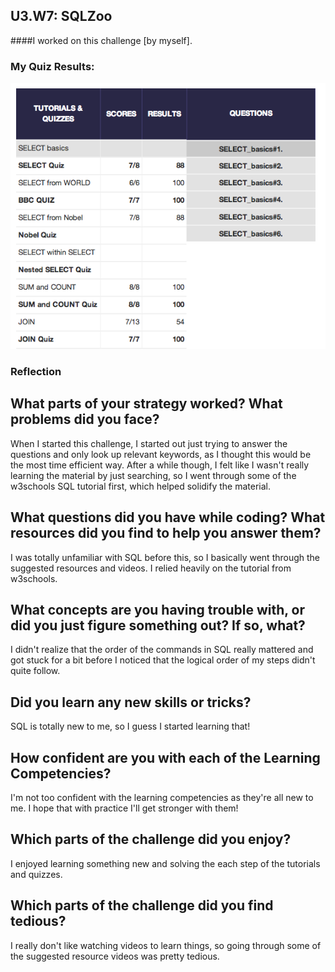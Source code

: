 ## U3.W7: SQLZoo

####I worked on this challenge [by myself].



### My Quiz Results:
![quiz results](https://raw.githubusercontent.com/azywong/phase_0_unit_3/master/week_7/imgs/sqlzoo_quiz.jpg)





### Reflection

## What parts of your strategy worked? What problems did you face?

When I started this challenge, I started out just trying to answer the questions and only look up relevant keywords, as I thought this would be the most time efficient way.  After a while though, I felt like I wasn't really learning the material by just searching, so I went through some of the w3schools SQL tutorial first, which helped solidify the material.



## What questions did you have while coding? What resources did you find to help you answer them?

I was totally unfamiliar with SQL before this, so I basically went through the suggested resources and videos.  I relied heavily on the tutorial from w3schools.

## What concepts are you having trouble with, or did you just figure something out? If so, what?

I didn't realize that the order of the commands in SQL really mattered and got stuck for a bit before I noticed that the logical order of my steps didn't quite follow.


## Did you learn any new skills or tricks?

SQL is totally new to me, so I guess I started learning that!


## How confident are you with each of the Learning Competencies?

I'm not too confident with the learning competencies as they're all new to me.  I hope that with practice I'll get stronger with them!


## Which parts of the challenge did you enjoy?

I enjoyed learning something new and solving the each step of the tutorials and quizzes.


## Which parts of the challenge did you find tedious?

I really don't like watching videos to learn things, so going through some of the suggested resource videos was pretty tedious.
